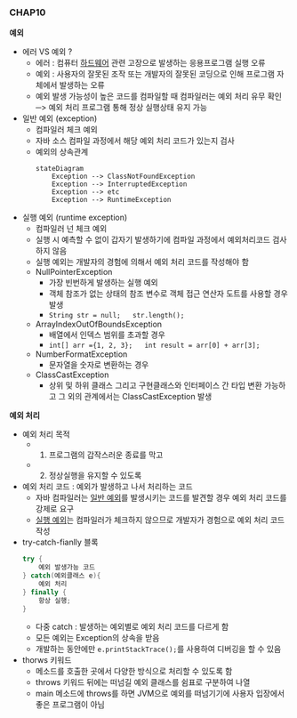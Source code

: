 ### CHAP10

**예외**
-  에러 VS 예외 ?
    - 에러 : 컴퓨터 <u>하드웨어</u> 관련 고장으로 발생하는 응용프로그램 실행 오류
    - 예외 : 사용자의 잘못된 조작 또는 개발자의 잘못된 코딩으로 인해 프로그램 자체에서 발생하는 오류
    - 예외 발생 가능성이 높은 코드를 컴파일할 때 컴파일러는 예외 처리 유무 확인 ─> 예외 처리 프로그램 통해 정상 실행상태 유지 가능
- 일반 예외 (exception)
    - 컴파일러 체크 예외
    - 자바 소스 컴파일 과정에서 해당 예외 처리 코드가 있는지 검사
    - 예외의 상속관계
        ```mermaid
        stateDiagram
            Exception --> ClassNotFoundException 
            Exception --> InterruptedException  
            Exception --> etc
            Exception --> RuntimeException
        ```
- 실행 예외 (runtime exception)
    - 컴파일러 넌 체크 예외
    - 실행 시 예측할 수 없이 갑자기 발생하기에 컴파일 과정에서 예외처리코드 검사하지 않음
    - 실행 예외는 개발자의 경험에 의해서 예외 처리 코드를 작성해야 함
    - NullPointerException 
        - 가장 빈번하게 발생하는 실행 예외
        - 객체 참조가 없는 상태의 참조 변수로 객체 접근 연산자 도트를 사용할 경우 발생
        - `String str = null;   str.length();`
    - ArrayIndexOutOfBoundsException
        - 배열에서 인덱스 범위를 초과할 경우
        - `int[] arr ={1, 2, 3};   int result = arr[0] + arr[3];`
    - NumberFormatException
        - 문자열을 숫자로 변환하는 경우
    - ClassCastException
        - 상위 및 하위 클래스 그리고 구현클래스와 인터페이스 간 타입 변환 가능하고 그 외의 관계에서는 ClassCastException 발생


**예외 처리**
- 예외 처리 목적
    - 1) 프로그램의 갑작스러운 종료를 막고
    - 2) 정상실행을 유지할 수 있도록
- 예외 처리 코드 : 예외가 발생하고 나서 처리하는 코드
    - 자바 컴파일러는 <u>일반 예외</u>를 발생시키는 코드를 발견할 경우 예외 처리 코드를 강제로 요구
    - <u>실행 예외</u>는 컴파일러가 체크하지 않으므로 개발자가 경험으로 예외 처리 코드 작성
- try-catch-fianlly 블록
    ```java
    try {
        예외 발생가능 코드
    } catch(예외클래스 e){
        예외 처리
    } finally {
        항상 실행;
    }
    ```
    - 다중 catch : 발생하는 예외별로 예외 처리 코드를 다르게 함
    - 모든 예외는 Exception의 상속을 받음
    - 개발하는 동안에만 `e.printStackTrace();`를 사용하여 디버깅을 할 수 있음
- thorws 키워드
    - 메소드를 호출한 곳에서 다양한 방식으로 처리할 수 있도록 함
    - throws 키워드 뒤에는 떠넘길 예외 클래스를 쉼표로 구분하여 나열
    - main 메소드에 throws를 하면 JVM으로 예외를 떠넘기기에 사용자 입장에서 좋은 프로그램이 아님
